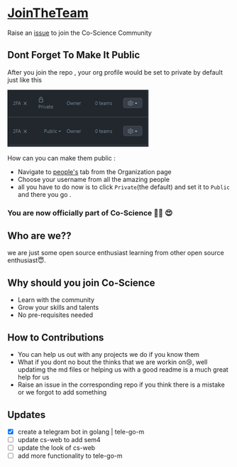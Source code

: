 # [JoinTheTeam]()
Raise an [issue](https://github.com/Co-Science/JoinTheTeam/issues/new?assignees=&labels=invite+me+to+the+organisation&template=invitation.md&title=Please+invite+me+to+the+GitHub+Community+Organization) to join the Co-Science Community

## Dont Forget To Make It Public
After you join the repo , your org profile would be set to private by default just like this

![dontForgetToMakeItPublic](./img/dontForgetToMakeItPublic.png)

How can you can make them public : 
- Navigate to [people's](https://github.com/orgs/Co-Science/people) tab from the Organization page 
- Choose your username from all the amazing people
- all you have to do now is to click `Private`(the default) and set it to `Public` and there you go . 


### **You are now officially part of Co-Science 🎉🥳 😍**

## Who are we??
we are just some open source enthusiast learning from other open source enthusiast😇.

## Why should you join Co-Science
- Learn with the community
- Grow your skills and talents
- No pre-requisites needed

## How to Contributions
- You can help us out with any projects we do if you know them
- What if you dont no bout the thinks that we are workin on😢, well updatimg the md files or helping us with a good readme is a much great help for us
- Raise an issue in the corresponding repo if you think there is a mistake or we forgot to add something


## Updates
- [x] create a telegram bot in golang | tele-go-m
- [ ] update cs-web to add sem4
- [ ] update the look of cs-web
- [ ] add more functionality to tele-go-m

